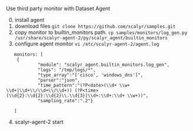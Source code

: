 Use third party monitor with Dataset Agent

0.  install agent
1.  download files `git clone https://github.com/scalyr/samples.git`
2.  copy monitor to builtin_monitors path. `cp samples/monitors/log_gen.py /usr/share/scalyr-agent-2/py/scalyr_agent/builtin_monitors`
3.  configure agent monitor `vi /etc/scalyr-agent-2/agent.log` 
```
   monitors: [
    {
            "module": "scalyr_agent.builtin_monitors.log_gen",
            "logs": "/tmp/logs/*",
            "type_array":"['cisco', 'windows_dns']",
            "parser":"json",
            "time_pattern":"(?P<date>(\\d+ \\w+ \\d+|\\d+\\/\\d+\\/\\d+)) (?P<time>(\\d{2}:\\d{2}:\\d{2}\\.\\d{3}|\\d+:\\d+:\\d+ \\w+))",
            "sampling_rate":".2"}

   ]
 ```
4.  scalyr-agent-2 start
